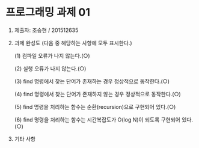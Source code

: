 # 프로그래밍 과제 01

1. 제출자: 조승현 / 201512635

2. 과제 완성도 (다음 중 해당하는 사항에 모두 표시한다.)

	(1) 컴파일 오류가 나지 않는다.(○)
	
	(2) 실행 오류가 나지 않는다.(○)
	
	(3) find 명령에서 찾는 단어가 존재하는 경우 정상적으로 동작한다.(○)
	
	(4) find 명령에서 찾는 단어가 존재하지 않는 경우 정상적으로 동작한다.(○)
	
	(5) find 명령을 처리하는 함수는 순환(recursion)으로 구현되어 있다.(○)
	
	(6) find 명령을 처리하는 함수는 시간복잡도가 O(log N)이 되도록 구현되어 있다.(○)
	
3. 기타 사항
